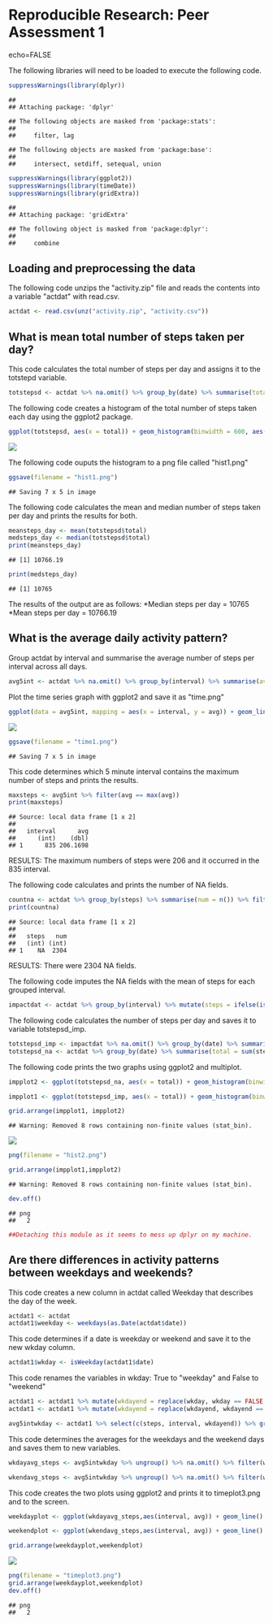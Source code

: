 # Reproducible Research: Peer Assessment 1


echo=FALSE



The following libraries will need to be loaded to execute the following code.

```r
suppressWarnings(library(dplyr))
```

```
## 
## Attaching package: 'dplyr'
```

```
## The following objects are masked from 'package:stats':
## 
##     filter, lag
```

```
## The following objects are masked from 'package:base':
## 
##     intersect, setdiff, setequal, union
```

```r
suppressWarnings(library(ggplot2))
suppressWarnings(library(timeDate))
suppressWarnings(library(gridExtra))
```

```
## 
## Attaching package: 'gridExtra'
```

```
## The following object is masked from 'package:dplyr':
## 
##     combine
```

## Loading and preprocessing the data

The following code unzips the "activity.zip" file and reads the contents into a variable "actdat" with read.csv.

```r
actdat <- read.csv(unz("activity.zip", "activity.csv"))
```


## What is mean total number of steps taken per day?

This code calculates the total number of steps per day and assigns it to the totstepd variable.

```r
totstepsd <- actdat %>% na.omit() %>% group_by(date) %>% summarise(total = sum(steps))
```

The following code creates a histogram of the total number of steps taken each day using the ggplot2 package.


```r
ggplot(totstepsd, aes(x = total)) + geom_histogram(binwidth = 600, aes(fill = ..count..)) + scale_x_continuous(breaks = seq(0,25000, by = 2500))
```

![](PA1_template_files/figure-html/unnamed-chunk-4-1.png)

The following code ouputs the histogram to a png file called "hist1.png"

```r
ggsave(filename = "hist1.png")
```

```
## Saving 7 x 5 in image
```
The following code calculates the mean and median number of steps taken per day and prints the results for both.

```r
meansteps_day <- mean(totstepsd$total)
medsteps_day <- median(totstepsd$total)
print(meansteps_day)
```

```
## [1] 10766.19
```

```r
print(medsteps_day)
```

```
## [1] 10765
```
The results of the output are as follows:
*Median steps per day = 10765
*Mean steps per day = 10766.19

## What is the average daily activity pattern?

Group actdat by interval and summarise the average number of steps per interval across all days.


```r
avg5int <- actdat %>% na.omit() %>% group_by(interval) %>% summarise(avg = mean(steps))
```

Plot the time series graph with ggplot2 and save it as "time.png"

```r
ggplot(data = avg5int, mapping = aes(x = interval, y = avg)) + geom_line() + scale_x_continuous(breaks = seq(0, 2400, by = 100)) + xlab("5 minute intervals") + ylab("Average steps per day") + ggtitle("Average Steps Per Day Per 5 Minute Interval")
```

![](PA1_template_files/figure-html/unnamed-chunk-8-1.png)

```r
ggsave(filename = "time1.png")
```

```
## Saving 7 x 5 in image
```

This code determines which 5 minute interval contains the maximum number of steps and prints the results.


```r
maxsteps <- avg5int %>% filter(avg == max(avg))
print(maxsteps)
```

```
## Source: local data frame [1 x 2]
## 
##   interval      avg
##      (int)    (dbl)
## 1      835 206.1698
```

RESULTS: The maximum numbers of steps were 206 and it occurred in the 835 interval.

The following code calculates and prints the number of NA fields.


```r
countna <- actdat %>% group_by(steps) %>% summarise(num = n()) %>% filter(is.na(steps))
print(countna)
```

```
## Source: local data frame [1 x 2]
## 
##   steps   num
##   (int) (int)
## 1    NA  2304
```
RESULTS:  There were 2304 NA fields.

The following code imputes the NA fields with the mean of steps for each grouped interval.

```r
impactdat <- actdat %>% group_by(interval) %>% mutate(steps = ifelse(is.na(steps), mean(steps, na.rm = TRUE), steps))
```

The following code calculates the number of steps per day and saves it to variable totstepsd_imp.

```r
totstepsd_imp <- impactdat %>% na.omit() %>% group_by(date) %>% summarise(total = sum(steps))
totstepsd_na <- actdat %>% group_by(date) %>% summarise(total = sum(steps))
```

The following code prints the two graphs using ggplot2 and multiplot.


```r
impplot2 <- ggplot(totstepsd_na, aes(x = total)) + geom_histogram(binwidth = 600, aes(fill = ..count..)) + scale_x_continuous(breaks = seq(0,25000, by = 2500)) + ylim(0,15) + ggtitle("Total number of steps per day without data imputation")

impplot1 <- ggplot(totstepsd_imp, aes(x = total)) + geom_histogram(binwidth = 600, aes(fill = ..count..)) + scale_x_continuous(breaks = seq(0,25000, by = 2500)) + ylim(0,15) + ggtitle("Total number of steps per day with data imputation")

grid.arrange(impplot1, impplot2)
```

```
## Warning: Removed 8 rows containing non-finite values (stat_bin).
```

![](PA1_template_files/figure-html/unnamed-chunk-13-1.png)

```r
png(filename = "hist2.png")

grid.arrange(impplot1,impplot2)
```

```
## Warning: Removed 8 rows containing non-finite values (stat_bin).
```

```r
dev.off()
```

```
## png 
##   2
```

```r
##Detaching this module as it seems to mess up dplyr on my machine.
```

## Are there differences in activity patterns between weekdays and weekends?

This code creates a new column in actdat called Weekday that describes the day of the week.

```r
actdat1 <- actdat
actdat1$weekday <- weekdays(as.Date(actdat$date))
```

This code determines if a date is weekday or weekend and save it to the new wkday column.

```r
actdat1$wkday <- isWeekday(actdat1$date)
```

This code renames the variables in wkday: True to "weekday" and False to "weekend"


```r
actdat1 <- actdat1 %>% mutate(wkdayend = replace(wkday, wkday == FALSE, "weekend"))
actdat1 <- actdat1 %>% mutate(wkdayend = replace(wkdayend, wkdayend == TRUE, "weekday"))

avg5intwkday <- actdat1 %>% select(c(steps, interval, wkdayend)) %>% group_by(interval)
```

This code determines the averages for the weekdays and the weekend days and saves them to new variables.

```r
wkdayavg_steps <- avg5intwkday %>% ungroup() %>% na.omit() %>% filter(wkdayend == "weekday") %>% select(c(steps, interval, wkdayend)) %>% group_by(interval) %>% summarize(avg = mean(steps))

wkendavg_steps <- avg5intwkday %>% ungroup() %>% na.omit() %>% filter(wkdayend == "weekend") %>% select(c(steps, interval, wkdayend)) %>% group_by(interval) %>% summarize(avg = mean(steps))
```

This code creates the two plots using ggplot2 and prints it to timeplot3.png and to the screen.


```r
weekdayplot <- ggplot(wkdayavg_steps,aes(interval, avg)) + geom_line() + scale_x_continuous(breaks = seq(0, 2400, by = 100)) + xlab("5 minute intervals") + ylab("Average steps per day") + ggtitle("Average Steps Per Day Per 5 Minute Interval (Weekday)")

weekendplot <- ggplot(wkendavg_steps,aes(interval, avg)) + geom_line() + scale_x_continuous(breaks = seq(0, 2400, by = 100)) + xlab("5 minute intervals") + ylab("Average steps per day") + ggtitle("Average Steps Per Day Per 5 Minute Interval (Weekend)")

grid.arrange(weekdayplot,weekendplot)
```

![](PA1_template_files/figure-html/unnamed-chunk-18-1.png)

```r
png(filename = "timeplot3.png")
grid.arrange(weekdayplot,weekendplot)
dev.off()
```

```
## png 
##   2
```
